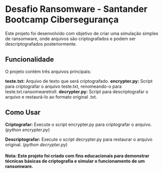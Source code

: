# Desafio Ransomware - Santander Bootcamp Cibersegurança

Este projeto foi desenvolvido com objetivo de criar uma simulação simples de ransomware, onde arquivos são criptografados e podem ser descriptografados posteriormente.

## Funcionalidade
O projeto contém três arquivos principais:

**teste.txt:** Arquivo de texto que será criptografado.
**encrypter.py:** Script para criptografar o arquivo teste.txt, renomeando-o para teste.txt.ransomwaretroll.
**decrypter.py:** Script para descriptografar o arquivo e restaurá-lo ao formato original .txt.

## Como Usar

**Criptografar:** Execute o script encrypter.py para criptografar o arquivo. (*python encrypter.py*)
    
**Descriptografar:** Execute o script decrypter.py para restaurar o arquivo original. (*python decrypter.py*)

#### Nota: Este projeto foi criado com fins educacionais para demonstrar técnicas básicas de criptografia e simular o funcionamento de um ransomware.
